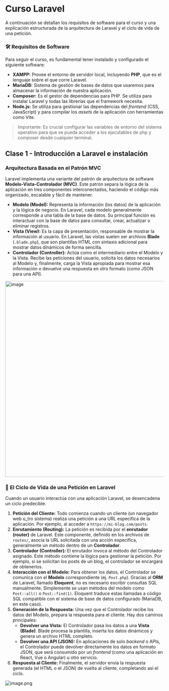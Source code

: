# Curso Laravel

A continuación se detallan los requisitos de software para el curso y una explicación estructurada de la arquitectura de Laravel y el ciclo de vida de una petición.

### 🛠️ **Requisitos de Software**

Para seguir el curso, es fundamental tener instalado y configurado el siguiente software:

- **XAMPP:** Provee el entorno de servidor local, incluyendo **PHP**, que es el lenguaje sobre el que corre Laravel.
- **MariaDB:** Sistema de gestión de bases de datos que usaremos para almacenar la información de nuestra aplicación.
- **Composer:** Es el gestor de dependencias para PHP. Se utiliza para instalar Laravel y todas las librerías que el framework necesita.
- **Node.js:** Se utiliza para gestionar las dependencias del *frontend* (CSS, JavaScript) y para compilar los *assets* de la aplicación con herramientas como Vite.

> Importante: Es crucial configurar las variables de entorno del sistema operativo para que se pueda acceder a los ejecutables de php y composer desde cualquier terminal.
> 

## Clase 1 - Introducción a Laravel e instalación

### **Arquitectura Basada en el Patrón MVC**

Laravel implementa una variante del patrón de arquitectura de software **Modelo-Vista-Controlador (MVC)**. Este patrón separa la lógica de la aplicación en tres componentes interconectados, haciendo el código más organizado, escalable y fácil de mantener.

- **Modelo (Model):** Representa la información (los datos) de la aplicación y la lógica de negocio. En Laravel, cada modelo generalmente corresponde a una tabla de la base de datos. Su principal función es interactuar con la base de datos para consultar, crear, actualizar o eliminar registros.
- **Vista (View):** Es la capa de presentación, responsable de mostrar la información al usuario. En Laravel, las vistas suelen ser archivos **Blade** (`.blade.php`), que son plantillas HTML con sintaxis adicional para mostrar datos dinámicos de forma sencilla.
- **Controlador (Controller):** Actúa como el intermediario entre el Modelo y la Vista. Recibe las peticiones del usuario, solicita los datos necesarios al Modelo y, finalmente, carga la Vista apropiada para mostrar esa información o devuelve una respuesta en otro formato (como JSON para una API).
  

<img width="1244" height="624" alt="image" src="https://github.com/user-attachments/assets/3d56f62f-4ce1-42b2-9c1b-8bdad09fe94b" />


### 🔄 **El Ciclo de Vida de una Petición en Laravel**

Cuando un usuario interactúa con una aplicación Laravel, se desencadena un ciclo predecible.

1. **Petición del Cliente:** Todo comienza cuando un cliente (un navegador web o_tro sistema) realiza una petición a una URL específica de la aplicación. Por ejemplo, al acceder a `https://mi-blog.com/posts`.
2. **Enrutamiento (Routing):** La petición es recibida por el **enrutador (router)** de Laravel. Este componente, definido en los archivos de `routes/`, asocia la URL solicitada con una acción específica, generalmente un método dentro de un **Controlador**.
3. **Controlador (Controller):** El enrutador invoca al método del Controlador asignado. Este método contiene la lógica para gestionar la petición. Por ejemplo, si se solicitan los posts de un blog, el controlador se encargará de obtenerlos.
4. **Interacción con el Modelo:** Para obtener los datos, el Controlador se comunica con el **Modelo** correspondiente (ej. `Post.php`). Gracias al **ORM** de Laravel, llamado **Eloquent**, no es necesario escribir consultas SQL manualmente. Simplemente se usan métodos del modelo como `Post::all()` o `Post::find(1)`. Eloquent traduce estas llamadas a código SQL compatible con el sistema de base de datos configurado (MariaDB, en este caso).
5. **Generación de la Respuesta:** Una vez que el Controlador recibe los datos del Modelo, prepara la respuesta para el cliente. Hay dos caminos principales:
    - **Devolver una Vista:** El Controlador pasa los datos a una **Vista (Blade)**. Blade procesa la plantilla, inserta los datos dinámicos y genera un archivo HTML completo.
    - **Devolver una API (JSON):** En aplicaciones de solo *backend* o APIs, el Controlador puede devolver directamente los datos en formato JSON, que será consumido por un *frontend* (como una aplicación en React, Vue o Angular) u otro servicio.
6. **Respuesta al Cliente:** Finalmente, el servidor envía la respuesta generada (el HTML o el JSON) de vuelta al cliente, completando así el ciclo.

![image.png](attachment:1dd5d870-f7c5-4b38-a505-b2fed538ca8c:image.png)
